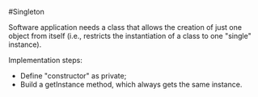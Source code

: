 #Singleton

Software application needs a class that allows the creation of just one object from itself (i.e., restricts the instantiation of a class to one "single" instance).

Implementation steps:
- Define "constructor" as private;
- Build a getInstance method, which always gets the same instance.

